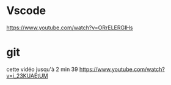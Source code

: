 # Vscode 
https://www.youtube.com/watch?v=ORrELERGIHs

# git 
cette vidéo jusqu'à 2 min 39 https://www.youtube.com/watch?v=i_23KUAEtUM
